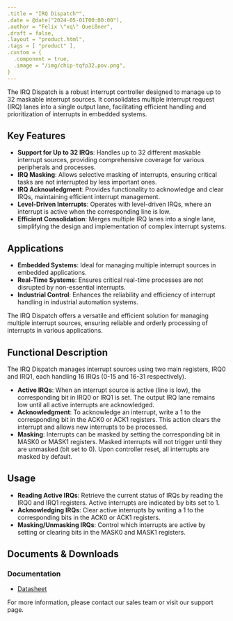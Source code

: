 ```yaml
---
.title = "IRQ Dispatch™",
.date = @date("2024-05-01T00:00:00"),
.author = "Felix \"xq\" Queißner",
.draft = false,
.layout = "product.html",
.tags = [ "product" ],
.custom = {
  .component = true,
  .image = "/img/chip-tqfp32.pov.png",
}
---
```


The IRQ Dispatch is a robust interrupt controller designed to manage up to 32 maskable interrupt sources. It consolidates multiple interrupt request (IRQ) lanes into a single output lane, facilitating efficient handling and prioritization of interrupts in embedded systems.

## Key Features

- **Support for Up to 32 IRQs**: Handles up to 32 different maskable interrupt sources, providing comprehensive coverage for various peripherals and processes.
- **IRQ Masking**: Allows selective masking of interrupts, ensuring critical tasks are not interrupted by less important ones.
- **IRQ Acknowledgment**: Provides functionality to acknowledge and clear IRQs, maintaining efficient interrupt management.
- **Level-Driven Interrupts**: Operates with level-driven IRQs, where an interrupt is active when the corresponding line is low.
- **Efficient Consolidation**: Merges multiple IRQ lanes into a single lane, simplifying the design and implementation of complex interrupt systems.

## Applications

- **Embedded Systems**: Ideal for managing multiple interrupt sources in embedded applications.
- **Real-Time Systems**: Ensures critical real-time processes are not disrupted by non-essential interrupts.
- **Industrial Control**: Enhances the reliability and efficiency of interrupt handling in industrial automation systems.

The IRQ Dispatch offers a versatile and efficient solution for managing multiple interrupt sources, ensuring reliable and orderly processing of interrupts in various applications.

## Functional Description

The IRQ Dispatch manages interrupt sources using two main registers, IRQ0 and IRQ1, each handling 16 IRQs (0-15 and 16-31 respectively). 

- **Active IRQs**: When an interrupt source is active (line is low), the corresponding bit in IRQ0 or IRQ1 is set. The output IRQ lane remains low until all active interrupts are acknowledged.
- **Acknowledgment**: To acknowledge an interrupt, write a 1 to the corresponding bit in the ACK0 or ACK1 registers. This action clears the interrupt and allows new interrupts to be processed.
- **Masking**: Interrupts can be masked by setting the corresponding bit in MASK0 or MASK1 registers. Masked interrupts will not trigger until they are unmasked (bit set to 0). Upon controller reset, all interrupts are masked by default.

## Usage

- **Reading Active IRQs**: Retrieve the current status of IRQs by reading the IRQ0 and IRQ1 registers. Active interrupts are indicated by bits set to 1.
- **Acknowledging IRQs**: Clear active interrupts by writing a 1 to the corresponding bits in the ACK0 or ACK1 registers.
- **Masking/Unmasking IRQs**: Control which interrupts are active by setting or clearing bits in the MASK0 and MASK1 registers.

## Documents & Downloads

### Documentation

- [Datasheet](https://downloads.ashet.computer/datasheets/irq.pdf)

<!-- ### Software & Sources

- [Verilog Implementation](/ACT-HC/src/branch/master/src/modules/i2c.v)
- [Driver Sources]() -->

For more information, please contact our sales team or visit our support page.
